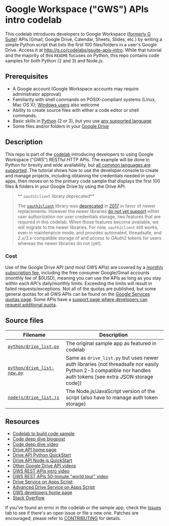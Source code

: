 # Google Workspace ("GWS") APIs intro codelab

This codelab introduces developers to Google Workspace ([formerly G Suite](https://cloud.google.com/blog/products/workspace/introducing-google-workspace)) APIs (Gmail, Google Drive, Calendar, Sheets, Slides, etc.) by writing a simple Python script that lists the first 100 files/folders in a user's Google Drive. Access it at <http://g.co/codelabs/gsuite-apis-intro>. While that tutorial and the majority of this `README` focuses on Python, this repo contains code samples for both Python (2 and 3) and Node.js.

## Prerequisites

- A Google account (Google Workspace accounts may require administrator approval)
- Familiarity with shell commands on POSIX-compliant systems (Linux, Mac OS X); [Windows users](http://docs.python.org/faq/windows) also welcome
- Ability to create source files with either a code editor or shell commands.
- Basic skills in [Python](http://python.org) (2 or 3), but you use [any supported language](http://developers.google.com/api-client-library)
- Some files and/or folders in your [Google Drive](http://drive.google.com)


## Description

This repo is part of the [codelab](http://g.co/codelabs/gsuite-apis-intro) introducing developers to using Google Workspace ("GWS") RESTful HTTP APIs. The example will be done in Python for brevity and wide availability, but [all common languages are supported](http://developers.google.com/api-client-library). The tutorial shows how to use the developer console to create and manage projects, including obtaining the credentials needed in your apps, then moves on to the primary code sample that displays the first 100 files & folders in your Google Drive by using the Drive API.

> ** `oauth2client` library deprecated**
>
> The [`oauth2client`](https://github.com/googleapis/oauth2client) library was [deprecated](https://google-auth.readthedocs.io/en/latest/oauth2client-deprecation.html) in [2017](https://github.com/googleapis/oauth2client/commit/00926f2058e23da7f6772ad6477e64d7506415e5) in favor of newer replacements. However the newer libraries [do not yet support](https://google-auth.readthedocs.io/en/latest/oauth2client-deprecation.html#replacement) either user authorization nor user credentials storage, two features that are required in this codelab. When those features become available, we will migrate to the newer libraries. For now, `oauth2client` still works, even in maintenance mode, and provides automated, threadsafe, and 2.x/3.x-compatible storage of and access to OAuth2 tokens for users whereas the newer libraries do not (yet).


### Cost

Use of the Google Drive API (and most GWS APIs) are covered by a [monthly subscription fee](http://gsuite.google.com/pricing.html), including the free consumer Google/Gmail accounts (monthly fee of $0USD), meaning you can use the APIs as long as you stay within each API's daily/monthly limits. Exceeding the limits will result in failed requests/exceptions. Not all of the quotas are published, but some general quotas for all GWS APIs can be found on the [Google Services quotas page](https://developers.google.com/apps-script/guides/services/quotas). Some APIs have a [support page where developers can request additional quota](https://developers.google.com/drive/api/v3/handle-errors#quota).


## Source files

Filename | Description
--- | ---
[`python/drive_list.py`](/python/drive_list.py) | The original sample app as featured in codelab
[`python/drive_list-new.py`](/python/drive_list-new.py) | Same as `drive_list.py` but uses newer auth libraries (not threadsafe nor easily Python 2-3 compatible nor handles auth tokens [see extra JSON storage code])
[`nodejs/drive_list.js`](/nodejs/drive_list.js) | The Node.js/JavaScript version of the script (also have to manage auth token storage)


## Resources

- [Codelab to build code sample](https://g.co/codelabs/gsuite-apis-intro)
- [Code deep dive blogpost](https://goo.gl/cdm3kZ)
- [Code deep dive video](https://goo.gl/ZIgf8k)
- [Drive API home page](https://developers.google.com/drive)
- [Drive API Python QuickStart](https://developers.google.com/drive/api/quickstart/python)
- [Drive API Node.js QuickStart](https://developers.google.com/drive/api/quickstart/nodejs)
- [Other Google Drive API videos](https://developers.google.com/drive/api/v3/videos)
- [GWS REST APIs intro video](https://goo.gle/3ateIIQ)
- [GWS REST APIs 50-minute "world tour" video](https://youtu.be/kkp0aNGlynw)
- [Drive Service on Apps Script](https://developers.google.com/apps-script/reference/drive)
- [Advanced Drive Service on Apps Script](https://developers.google.com/apps-script/advanced/drive)
- [GWS developers home page](https://developers.google.com/workspace)
- [Stack Overflow](https://stackoverflow.com/questions/tagged/google-drive-sdk)

If you've found an error in the codelab or the sample app, check the [Issues](https://github.com/googlecodelabs/gsuite-apis-intro/issues) tab to see if there's an open issue or file a new one. Patches are encouraged; please refer to [CONTRIBUTING](CONTRIBUTING.md) for details.
